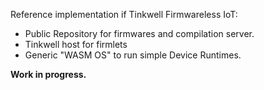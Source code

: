 Reference implementation if Tinkwell Firmwareless IoT:

* Public Repository for firmwares and compilation server.
* Tinkwell host for firmlets
* Generic "WASM OS" to run simple Device Runtimes.

**Work in progress.**
